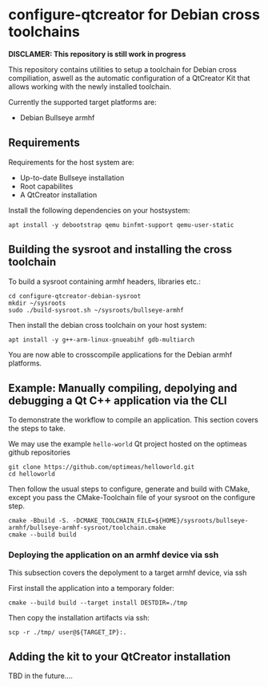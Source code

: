 # configure-qtcreator for Debian cross toolchains

**DISCLAMER: This repository is still work in progress**

This repository contains utilities to setup a toolchain for Debian cross compiliation,
aswell as the automatic configuration of a QtCreator Kit that allows working with the
newly installed toolchain.

Currently the supported target platforms are:

* Debian Bullseye armhf

## Requirements 

Requirements for the host system are:
* Up-to-date Bullseye installation
* Root capabilites
* A QtCreator installation

Install the following dependencies on your hostsystem:

    apt install -y debootstrap qemu binfmt-support qemu-user-static

## Building the sysroot and installing the cross toolchain

To build a sysroot containing armhf headers, libraries etc.:

    cd configure-qtcreator-debian-sysroot
    mkdir ~/sysroots
    sudo ./build-sysroot.sh ~/sysroots/bullseye-armhf

Then install the debian cross toolchain on your host system:

    apt install -y g++-arm-linux-gnueabihf gdb-multiarch

You are now able to crosscompile applications for the Debian armhf platforms.

## Example: Manually compiling, depolying and debugging a Qt C++ application via the CLI

To demonstrate the workflow to compile an application. This section covers
the steps to take.

We may use the example `hello-world` Qt project hosted on the optimeas github
repositories

    git clone https://github.com/optimeas/helloworld.git
    cd helloworld

Then follow the usual steps to configure, generate and build with CMake, except 
you pass the CMake-Toolchain file of your sysroot on the configure step.

    cmake -Bbuild -S. -DCMAKE_TOOLCHAIN_FILE=${HOME}/sysroots/bullseye-armhf/bullseye-armhf-sysroot/toolchain.cmake
    cmake --build build 

### Deploying the application on an armhf device via ssh

This subsection covers the depolyment to a target armhf device, via ssh

First install the application into a temporary folder:

    cmake --build build --target install DESTDIR=./tmp

Then copy the installation artifacts via ssh:

    scp -r ./tmp/ user@${TARGET_IP}:.


## Adding the kit to your QtCreator installation

TBD in the future....
